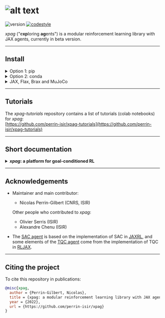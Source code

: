 # ![alt text](logo.png "logo")

![version](https://img.shields.io/badge/version-0.1.0-blue)
[![codestyle](https://img.shields.io/badge/code%20style-black-000000.svg)](https://github.com/psf/black)

*xpag* ("e**xp**loring **ag**ents") is a modular reinforcement learning library with JAX agents, currently in beta version.

-----
## Install

<details><summary>Option 1: pip</summary>
<p>

    pip install git+https://github.com/perrin-isir/xpag

</p>
</details>

<details><summary>Option 2: conda</summary>
<p>

    git clone https://github.com/perrin-isir/xpag.git
    cd xpag

Choose a conda environmnent name, for instance `xpagenv`.  
The following command creates the `xpagenv` environment with the requirements listed in [environment.yaml](environment.yaml):

    conda env create --name xpagenv --file environment.yaml

If you prefer to update an existing environment (`existing_env`):

    conda env update --name existing_env --file environment.yaml

To activate the `xpagenv` environment:

    conda activate xpagenv

Finally, to install the *xpag* library in the activated virtual environment:

    pip install -e .

</p>
</details>


<details><summary>JAX, Flax, Brax and MuJoCo</summary>
<p>

The *xpag* agents are written in JAX and Flax,
and some functionalities specific to Brax environments require it to be 
installed.

**The modules JAX, Flax and Brax are required but are NOT automatically installed as dependencies of *xpag*.**

- To install JAX, follow these guidelines:  

    [https://github.com/google/jax#installation](https://github.com/google/jax#installation)  

    *Remark:* to verify that the installation went well, check the backend used by JAX with the following command (in a python console and with `jax` imported and configured):
    ```
    print(jax.lib.xla_bridge.get_backend().platform)
    ```
    It will print "cpu", "gpu" or "tpu" depending on the platform that JAX is using.

- Once JAX is installed, `pip install flax` and `pip install brax` should install recent versions of Flax and Brax. If there are issues, follow these guidelines:

  [https://github.com/google/flax#quick-install](https://github.com/google/flax#quick-install) and [https://github.com/google/brax#using-brax-locally](https://github.com/google/brax#using-brax-locally) 

- *xpag* works without MuJoCo, but  
</p>
</details>

-----
## Tutorials

The *xpag-tutorials* repository contains a list of tutorials (colab notebooks) for *xpag*:  
[https://github.com/perrin-isir/xpag-tutorials](https://github.com/perrin-isir/xpag-tutorials)


-----
## Short documentation
<details><summary><B><I>xpag</I>: a platform for goal-conditioned RL</B></summary>

*xpag* allows standard reinforcement learning, but it has been designed with
goal-conditioned reinforcement learning (GCRL) in mind (check out the [train_gmazes.ipynb](https://colab.research.google.com/github/perrin-isir/xpag-tutorials/blob/main/train_gmazes.ipynb)
tutorial for a simple example of GCRL). 

In GCRL, agents have a goal, and the reward mainly depends on 
the degree of achievement of that goal. *xpag* introduces a 
module called "setter" which, among other things, can help to set and manage
goals. Although the setter is largely similar to an environment wrapper, it 
is separated from the environment because in some cases it should be considered as 
an independent entity (e.g. a teacher), or as a part of the agent itself.

*xpag* relies on a single reinforcement learning loop (the `learn()`
function in [xpag/tools/learn.py](https://github.com/perrin-isir/xpag/blob/main/xpag/tools/learn.py))
in which the following components interact:

<details><summary><B>the environment</B></summary>

In *xpag*, environments must allow parallel rollouts, and *xpag* keeps the same API even in the case of a single rollout (`num_envs == 1`).

* `reset()`  
Following the gym Vector API
(see [https://www.gymlibrary.ml/content/vector_api](https://www.gymlibrary.ml/content/vector_api)), environments have 
a `reset()` function that returns an observation (which is a batch of observations for all 
parallel rollouts) and an optional dictionary `info` (when the `return_info` argument is
True, see [https://www.gymlibrary.ml/content/vector_api/#reset](https://www.gymlibrary.ml/content/vector_api/#reset)).


* `step()`
Again, following the gym Vector API, environments have a `step()` function that takes
in input an action (which is actually a batch of actions, one per rollout) and returns:
`observation`, `reward`, `done`, `info` (cf. [https://www.gymlibrary.ml/content/api/#stepping](https://www.gymlibrary.ml/content/api/#stepping)).
There are differences with the gym Vector API. First, this a detail but we name the
ouputs `observation`, `reward`, ... (singular) instead of `observations`, `rewards`, ... (plural) because in *xpag* this also covers the case `num_envs == 1`.
Second, *xpag* assumes that `reward` and `done` have the shape `(num_envs, 1)`, not
`(num_envs,)`. More broadly, whether they are due to `num_envs == 1` or to
unidimensional elements, single-dimensional entries are not squeezed in *xpag*.
Third, in *xpag*, `info` is a single dictionary, not a tuple of dictionaries
(but its entries may be tuples). 


* `reset_done()`:  
The most significant difference with the gym Vector API is that *xpag* requires a `reset_done()` function which takes the `done` array in input and performs a reset for
the i-th rollout if and only if `done[i]` is evaluated to True. Besides `done`, the arguments of `reset_done()` are the same as the ones of `reset()`: `seed`, `return_info` and `options`, and its outputs are also the same: either `observation`, or `observation`, `info` if `return_info` is True.
The [gym_vec_env()](https://github.com/perrin-isir/xpag/blob/main/xpag/wrappers/gym_vec_env.py) and 
[brax_vec_env()](https://github.com/perrin-isir/xpag/blob/main/xpag/wrappers/brax_vec_env.py) functions (see [tutorials](https://github.com/perrin-isir/xpag-tutorials))
call wrappers that automatically add the `reset_done()` function to Gym and Brax 
environments, and make the wrapped environments fit the *xpag* API. `reset()` must be called once for the initial reset, and after that only `reset_done()` should be used. Auto-resets (automatic resets after terminal transitions) are not allowed in *xpag*. 
The main reason to prefer `reset_done()` to auto-resets
is that with auto-resets, terminal transitions must be special and contain additional
information. With `reset_done()`, this is no longer necessary. Furthermore,
by modifying the `done` array returned by a step of the environment, it becomes possible 
to force the termination of an episode, or to force an episode to continue despite 
reaching a terminal transition (but this must be done with caution).


* *Goal-based environments:*  
Goal-based environments (for GCRL) must follow a similar interface to the one defined in 
the [Gym-Robotics](https://github.com/Farama-Foundation/gym-robotics) library
(see [core.py](https://github.com/Farama-Foundation/Gym-Robotics/blob/main/gym_robotics/core.py)):
their observation spaces are of type [gym.spaces.Dict](https://github.com/openai/gym/blob/master/gym/spaces/dict.py), with the following keys 
in the `observation` dictionaries: "observation", "achieved_goal", "desired_goal".
They must also have a `compute_reward()` function that computes rewards from transitions.
Multiple rollouts are concatenated in the same way as the gym function `concatenate()`
(cf. [https://github.com/openai/gym/blob/master/gym/vector/utils/numpy_utils.py](https://github.com/openai/gym/blob/master/gym/vector/utils/numpy_utils.py)), 
which means that the batched observations are always single dictionaries in which the 
entries "observation", "achieved_goal" and "desired_goal" are arrays of observations,
achieved goals and desired goals.


* `info`  
The `info` dictionary returned by the environment steps must always contain
`info["truncation"]`, an array of Booleans (one per rollout). `info["truncation"][i]`
is True if the i-th rollout has been terminated without reaching a terminal state 
(for example because the episode reached maximum length). *Remark:* in gym, the
conventional name is `info["TimeLimit.truncated"]`, but this is automatically 
modified in the wrapper applied by the 
[gym_vec_env()](https://github.com/perrin-isir/xpag/blob/main/xpag/wrappers/gym_vec_env.py)
function.  
*xpag* also assumes that, for goal-based environments, the `info` dictionary 
always contains `info["is_success"]`, an array of Booleans (one per rollout)
that are `True` if the corresponding transition is a successfull achievement of the
desired goal, and `False` otherwise (*remark:* this does not need to coincide
with episode termination).  


* `env_info`:  
The [learn()](https://github.com/perrin-isir/xpag/blob/main/xpag/tools/learn.py) function 
is the functions that runs the training loop in *xpag*. Its three first arguments are:
  * `env`: the training environment, which runs `num_envs` rollouts in parallel.
  * `eval_env`: the evaluation environment, identical to `env` except that it runs 
  single rollouts.
  * `env_info`: a dictionary containing information about the environment:
    * `env_info["env_type"]`: the type of environment; for the moment *xpag* 
  differentiates 3 types of environments: "Brax" environments, "Mujoco" environments, and
  "Gym" environments. This information is used to adapt the way episodes are saved.
    * `env_info["name"]`: the name of the environment.
    * `env_info["is_goalenv"]`: whether the environment is a goal-based environment or 
  not.
    * `env_info["num_envs"]`: the number of parallel rollouts in `env`
    * `env_info["max_episode_steps"]`: the maximum number of steps in episodes (*xpag* 
  does not allow potentially infinite episodes).
  *Remark:* 
    * `env_info["action_space"]`: the action space (of type [gym.spaces.Space](https://github.com/openai/gym/blob/master/gym/spaces/space.py)) that takes into account parallel rollouts.
  This can be useful to sample random actions.
    * `env_info["single_action_space"]`: the action space for single rollouts.

</details>

<details><summary><B>the agent</B></summary>

*xpag* only considers the case of a unique off-policy agent training on parallel rollouts. 

</details>

<details><summary><B>the buffer</B></summary> TODO </details>
<details><summary><B>the sampler</B></summary> TODO </details>
<details><summary><B>the setter</B></summary> TODO </details>

The figure below summarizes the RL loop and the interactions between the components:
(TODO)
</details>

-----
## Acknowledgements

* Maintainer and main contributor:
  - Nicolas Perrin-Gilbert (CNRS, ISIR)

  Other people who contributed to *xpag*:
  - Olivier Serris (ISIR)
  - Alexandre Chenu (ISIR)

* The [SAC agent](https://github.com/perrin-isir/xpag/blob/main/xpag/agents/sac) is based on the implementation of SAC in [JAXRL](https://github.com/ikostrikov/jaxrl), and some elements of the [TQC agent](https://github.com/perrin-isir/xpag/blob/main/xpag/agents/tqc) come from the implementation of TQC in [RLJAX](https://github.com/ku2482/rljax).

-----
## Citing the project
To cite this repository in publications:

```bibtex
@misc{xpag,
  author = {Perrin-Gilbert, Nicolas},
  title = {xpag: a modular reinforcement learning library with JAX agents},
  year = {2022},
  url = {https://github.com/perrin-isir/xpag}
}
```

